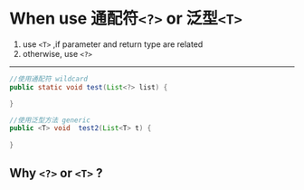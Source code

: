 # When use 通配符```<?>``` or 泛型```<T>```

1. use ```<T>``` ,if parameter and return type are related
2. otherwise, use ```<?>```

---

```java
//使用通配符 wildcard
public static void test(List<?> list) {

}

//使用泛型方法 generic
public <T> void  test2(List<T> t) {
        
}
```


    
    
## Why ```<?>``` or ```<T>``` ?

